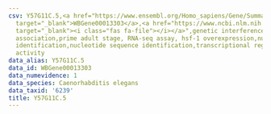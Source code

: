```yaml
---
csv: Y57G11C.5,<a href="https://www.ensembl.org/Homo_sapiens/Gene/Summary?db=core;g=WBGene00013303"
  target="_blank">WBGene00013303</a>,<a href="https://www.ncbi.nlm.nih.gov/pubmed/30894454"
  target="_blank"><i class="fas fa-file"></i></a>",genetic interference,functional
  association,prime adult stage, RNA-seq assay, hsf-1 overexpression,nucleotide sequence
  identification,nucleotide sequence identification,transcriptional regulation,up-regulates
  activity
data_alias: Y57G11C.5
data_id: WBGene00013303
data_numevidence: 1
data_species: Caenorhabditis elegans
data_taxid: '6239'
title: Y57G11C.5
---
```

